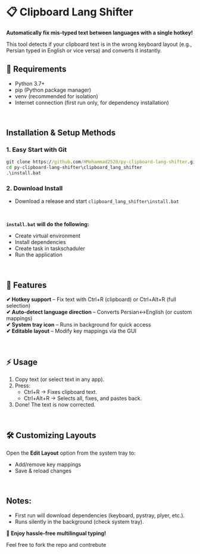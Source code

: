 # 📋 Clipboard Lang Shifter

**Automatically fix mis-typed text between languages with a single hotkey!**

This tool detects if your clipboard text is in the wrong keyboard layout (e.g., Persian typed in English or vice versa) and converts it instantly.

## 🔧 Requirements
- Python 3.7+
- pip (Python package manager)
- venv (recommended for isolation)
- Internet connection (first run only, for dependency installation)

<br>

## Installation & Setup Methods

### 1. Easy Start with Git
```bat
git clone https://github.com/HMohammad2520/py-clipboard-lang-shifter.git
cd py-clipboard-lang-shifter\clipboard_lang_shifter
.\install.bat
```

### 2. Download Install
- Download a release and start `clipboard_lang_shifter\install.bat`

<br>

**`install.bat` will do the following:**
- Create virtual environment 
- Install dependencies
- Create task in taskschaduler
- Run the application

<br>

## 🎯 Features

**✔ Hotkey support** – Fix text with Ctrl+R (clipboard) or Ctrl+Alt+R (full selection) <br>
**✔ Auto-detect language direction** – Converts Persian↔English (or custom mappings) <br>
**✔ System tray icon** – Runs in background for quick access <br>
**✔ Editable layout** – Modify key mappings via the GUI <br>

<br>

## ⚡ Usage

1. Copy text (or select text in any app).
2. Press:
    - Ctrl+R → Fixes clipboard text.
    - Ctrl+Alt+R → Selects all, fixes, and pastes back.
3. Done! The text is now corrected.

<br>

## 🛠 Customizing Layouts
Open the **Edit Layout** option from the system tray to:
- Add/remove key mappings
- Save & reload changes

<br>

## Notes:
- First run will download dependencies (keyboard, pystray, plyer, etc.).
- Runs silently in the background (check system tray).

**🌟 Enjoy hassle-free multilingual typing!**

Feel free to fork the repo and contrebute